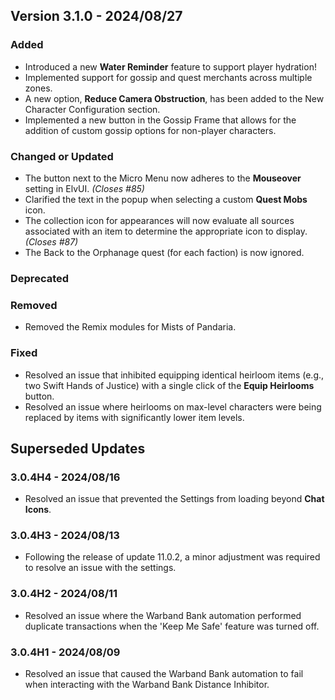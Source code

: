 ## Version 3.1.0 - 2024/08/27

### Added
- Introduced a new **Water Reminder** feature to support player hydration!
- Implemented support for gossip and quest merchants across multiple zones.
- A new option, **Reduce Camera Obstruction**, has been added to the New Character Configuration section.
- Implemented a new button in the Gossip Frame that allows for the addition of custom gossip options for non-player characters.
### Changed or Updated
- The button next to the Micro Menu now adheres to the **Mouseover** setting in ElvUI. _(Closes #85)_
- Clarified the text in the popup when selecting a custom **Quest Mobs** icon.
- The collection icon for appearances will now evaluate all sources associated with an item to determine the appropriate icon to display. _(Closes #87)_
- The Back to the Orphanage quest (for each faction) is now ignored.
### Deprecated
### Removed
- Removed the Remix modules for Mists of Pandaria.
### Fixed
- Resolved an issue that inhibited equipping identical heirloom items (e.g., two Swift Hands of Justice) with a single click of the **Equip Heirlooms** button.
- Resolved an issue where heirlooms on max-level characters were being replaced by items with significantly lower item levels.

## Superseded Updates
### 3.0.4H4 - 2024/08/16
- Resolved an issue that prevented the Settings from loading beyond **Chat Icons**.
### 3.0.4H3 - 2024/08/13
- Following the release of update 11.0.2, a minor adjustment was required to resolve an issue with the settings.
### 3.0.4H2 - 2024/08/11
- Resolved an issue where the Warband Bank automation performed duplicate transactions when the 'Keep Me Safe' feature was turned off.
### 3.0.4H1 - 2024/08/09
- Resolved an issue that caused the Warband Bank automation to fail when interacting with the Warband Bank Distance Inhibitor.